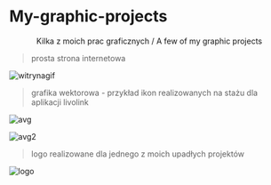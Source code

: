 # My-graphic-projects
<p align="center">
  Kilka z moich prac graficznych / A few of my graphic projects
</p>

> prosta strona internetowa

<p align="center">
  
  
  ![witrynagif](https://user-images.githubusercontent.com/62144769/117441095-2ee7c200-af35-11eb-827c-fd736168f3c0.gif)
</p>

> grafika wektorowa -  przykład ikon realizowanych na stażu dla aplikacji livolink 
<p align="center">
  
  
  ![avg](https://user-images.githubusercontent.com/62144769/117444978-758beb00-af3a-11eb-9e58-9a0ec4662561.JPG)
  
  ![avg2](https://user-images.githubusercontent.com/62144769/117445021-80468000-af3a-11eb-9af4-2aaa6384d311.JPG)
  
</p>

> logo realizowane dla jednego z moich upadłych projektów 

![logo](https://user-images.githubusercontent.com/62144769/117446567-8c334180-af3c-11eb-89f3-60a2b4bb9af5.png)

